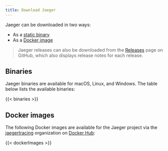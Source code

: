 ```yaml
---
title: Download Jaeger
---
```


Jaeger can be downloaded in two ways:

* As a [static binary](#binaries)
* As a [Docker image](#docker-images)

> Jaeger releases can also be downloaded from the [Releases](https://github.com/jaegertracing/jaeger/releases) page on GitHub, which also displays release notes for each release.

## Binaries

Jaeger binaries are available for macOS, Linux, and Windows. The table below lists the available binaries:

{{< binaries >}}

## Docker images

The following Docker images are available for the Jaeger project via the [jaegertracing](https://hub.docker.com/r/jaegertracing/) organization on [Docker Hub](https://hub.docker.com):

{{< dockerImages >}}
